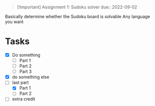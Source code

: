 > [!important] Assignment 1: Sudoku solver
> due:: 2022-09-02
> 

Basically determine whether the Sudoku board is solvable
Any language you want

# Tasks
- [x] Do something
	- [ ] Part 1
	- [ ] Part 2
	- [ ] Part 3
- [x] do something else
- [ ] last part
	- [x] Part 1
	- [ ] Part 2
- [ ] extra credit
